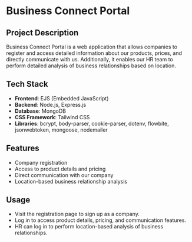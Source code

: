 
# Business Connect Portal

## Project Description

Business Connect Portal is a web application that allows companies to register and access detailed information about our products, prices, and directly communicate with us.
Additionally, it enables our HR team to perform detailed analysis of business relationships based on location.

## Tech Stack

- **Frontend**: EJS (Embedded JavaScript)
- **Backend**: Node.js, Express.js
- **Database**: MongoDB
- **CSS Framework**: Tailwind CSS
- **Libraries**: bcrypt, body-parser, cookie-parser, dotenv, flowbite, jsonwebtoken, mongoose, nodemailer

## Features

- Company registration
- Access to product details and pricing
- Direct communication with our company
- Location-based business relationship analysis


## Usage

- Visit the registration page to sign up as a company.
- Log in to access product details, pricing, and communication features.
- HR can log in to perform location-based analysis of business relationships.


